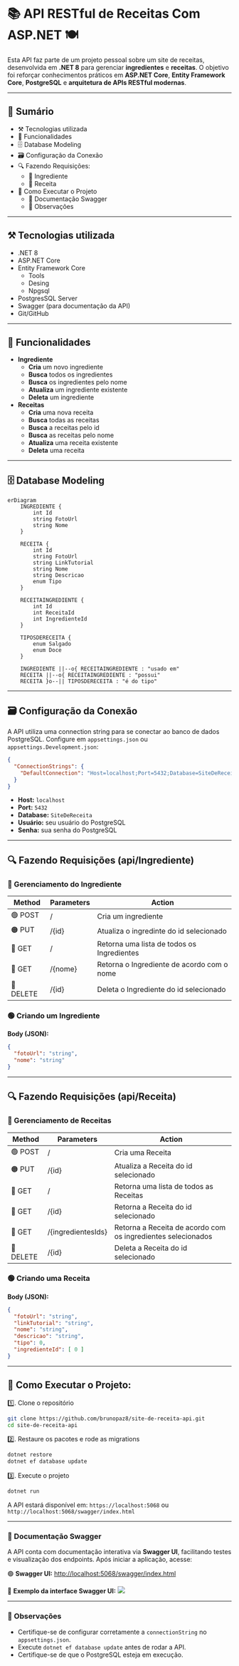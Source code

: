 # 📚 API RESTful de Receitas Com ASP.NET 🍽️

Esta API faz parte de um projeto pessoal sobre um site de receitas, desenvolvida em **.NET 8** para gerenciar **ingredientes** e **receitas**. O objetivo foi reforçar conhecimentos práticos em **ASP.NET Core**, **Entity Framework Core**, **PostgreSQL** e **arquitetura de APIs RESTful modernas**.

---

## 📂 Sumário

- ⚒️ Tecnologias utilizada
- 🔧 Funcionalidades
- 🗄️ Database Modeling
- 🗃️ Configuração da Conexão
- 🔍 Fazendo Requisições:
  * 🍪 Ingrediente
  * 📔 Receita
- 🚀 Como Executar o Projeto
  - 📗 Documentação Swagger
  - 🚫 Observações
  
---

## ⚒️ Tecnologias utilizada

- .NET 8
- ASP.NET Core
- Entity Framework Core
  * Tools
  * Desing
  * Npgsql  
- PostgresSQL Server 
- Swagger (para documentação da API)
- Git/GitHub

---

## 🔧 Funcionalidades

- **Ingrediente**
  * **Cria** um novo ingrediente
  *  **Busca** todos os ingredientes
  *  **Busca** os ingredientes pelo nome
  *  **Atualiza** um ingrediente existente
  *  **Deleta** um ingrediente
- **Receitas**
  * **Cria** uma nova receita
  *  **Busca** todas as receitas
  *  **Busca** a receitas pelo id
  *  **Busca** as receitas pelo nome
  *  **Atualiza** uma receita existente
  *  **Deleta** uma receita

---

## 🗄️ Database Modeling

```mermaid
erDiagram
    INGREDIENTE {
        int Id
        string FotoUrl
        string Nome
    }

    RECEITA {
        int Id
        string FotoUrl
        string LinkTutorial
        string Nome
        string Descricao
        enum Tipo
    }

    RECEITAINGREDIENTE {
        int Id
        int ReceitaId
        int IngredienteId
    }

    TIPOSDERECEITA {
        enum Salgado 
        enum Doce 
    }

    INGREDIENTE ||--o{ RECEITAINGREDIENTE : "usado em"
    RECEITA ||--o{ RECEITAINGREDIENTE : "possui"
    RECEITA }o--|| TIPOSDERECEITA : "é do tipo"

```

---

## 🗃️ Configuração da Conexão

A API utiliza uma connection string para se conectar ao banco de dados PostgreSQL. Configure em `appsettings.json` ou `appsettings.Development.json`:

```json
{
  "ConnectionStrings": {
    "DefaultConnection": "Host=localhost;Port=5432;Database=SiteDeReceita;Username=${DB_User};Password=${DB_Password}"
  }
}
```

- **Host:**  `localhost`
- **Port:** `5432`
- **Database:** `SiteDeReceita`
- **Usuário:** seu usuário do PostgreSQL
- **Senha:** sua senha do PostgreSQL

---

## 🔍 Fazendo Requisições (api/Ingrediente)

###  🍪 Gerenciamento do Ingrediente

| Method | Parameters | Action                                         |
| ------ | ---------- | --------------------------------------------  |
|🟢 POST   | /          | Cria um ingrediente                         |
|🟠 PUT    | /{id}      | Atualiza o ingredinte do id selecionado     |
|🔵 GET    | /          | Retorna uma lista de todos os Ingredientes  |
|🔵 GET    | /{nome}    | Retorna o Ingrediente de acordo com o nome  |
|🔴 DELETE | /{id}      | Deleta o Ingrediente do id selecionado      |


### 🟢 Criando um Ingrediente

**Body (JSON):**
```json
{
  "fotoUrl": "string",
  "nome": "string"
}
```

---

## 🔍 Fazendo Requisições (api/Receita)

###  📔 Gerenciamento de Receitas

| Method | Parameters | Action                                         |
| ------ | ---------- | ---------------------------------------------  |
|🟢 POST   | /          | Cria uma Receita                            |
|🟠 PUT    | /{id}      | Atualiza a Receita do id selecionado        |
|🔵 GET    | /          | Retorna uma lista de todos as Receitas      |
|🔵 GET    | /{id}      | Retorna a Receita do id selecionado           |
|🔵 GET    | /{ingredientesIds} | Retorna a Receita de acordo com os ingredientes selecionados        |
|🔴 DELETE | /{id}      | Deleta a Receita do id selecionado          |

### 🟢 Criando uma Receita

**Body (JSON):**
```json
{
  "fotoUrl": "string",
  "linkTutorial": "string",
  "nome": "string",
  "descricao": "string",
  "tipo": 0,
  "ingredienteId": [ 0 ]
}
```

---

## 🚀 Como Executar o Projeto:

1️⃣. Clone o repositório

```bash
git clone https://github.com/brunopaz8/site-de-receita-api.git
cd site-de-receita-api
```

2️⃣. Restaure os pacotes e rode as migrations

```bash
dotnet restore
dotnet ef database update
```

3️⃣. Execute o projeto

```bash
dotnet run
```

A API estará disponível em: `https://localhost:5068` ou `http://localhost:5068/swagger/index.html`

---

### 📗 Documentação **Swagger**
A API conta com documentação interativa via **Swagger UI**, facilitando testes e visualização dos endpoints. Após iniciar a aplicação, acesse:

🟢 **Swagger UI:** [http://localhost:5068/swagger/index.html](http://localhost:5068/swagger/index.html)

📌 **Exemplo da interface Swagger UI:**
<img src="img/Swagger-img.png">

---

### 🚫 Observações

* Certifique-se de configurar corretamente a `connectionString` no `appsettings.json`.
* Execute `dotnet ef database update` antes de rodar a API.
* Certifique-se de que o PostgreSQL esteja em execução.



